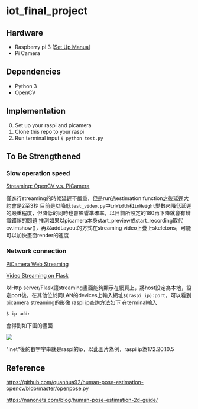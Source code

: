 # iot_final_project

## Hardware
* Raspberry pi 3 ([Set Up Manual](https://github.com/yww1327/iot_final_project/blob/main/setupManual.pdf)
* Pi Camera

## Dependencies
* Python 3
* OpenCV

## Implementation
0. Set up your raspi and picamera
1. Clone this repo to your raspi
2. Run terminal input ```$ python test.py```


## To Be Strengthened
### Slow operation speed
[Streaming: OpenCV v.s. PiCamera](https://blog.xuite.net/jblabs/blog/463506239-%5B%E8%BB%9F%E9%AB%94%5D+%E4%BD%BF%E7%94%A8+Raspberry+Pi+Camera+Module+%2B+Python+%2B+OpenCV+%E9%80%B2%E8%A1%8C%E5%8B%95%E6%85%8B%E8%87%89%E9%83%A8%E8%BE%A8%E8%AD%98)

僅進行streaming的時候延遲不嚴重，但是run過estimation function之後延遲大約會是2至3秒
目前是以降低```test_video.py```中```inWidth```和```inHeight```變數來降低延遲的嚴重程度，但降低的同時也會影響準確率，以目前所設定的180再下降就會有辨識錯誤的問題
推測如果以picamera本身start_preview或start_recording取代cv.imshow()，再以addLayout的方式在streaming video上疊上skeletons，可能可以加快畫面render的速度


### Network connection
[PiCamera Web Streaming](https://picamera.readthedocs.io/en/latest/recipes2.html#web-streaming)

[Video Streaming on Flask](https://www.hackster.io/ruchir1674/video-streaming-on-flask-server-using-rpi-ef3d75)

以Http server/Flask讓streaming畫面能夠顯示在網頁上，將host設定為本地，設定port後，在其他位於同LAN的devices上輸入網址```$(raspi_ip):port```，可以看到picamera streaming的影像
raspi ip查詢方法如下
在terminal輸入
```
$ ip addr
```
會得到如下圖的畫面

![](https://github.com/yww1327/iot_final_project/blob/main/README_pic/ip_addr.PNG)

"inet"後的數字字串就是raspi的ip，以此圖片為例，raspi ip為172.20.10.5


## Reference
https://github.com/quanhua92/human-pose-estimation-opencv/blob/master/openpose.py

https://nanonets.com/blog/human-pose-estimation-2d-guide/
